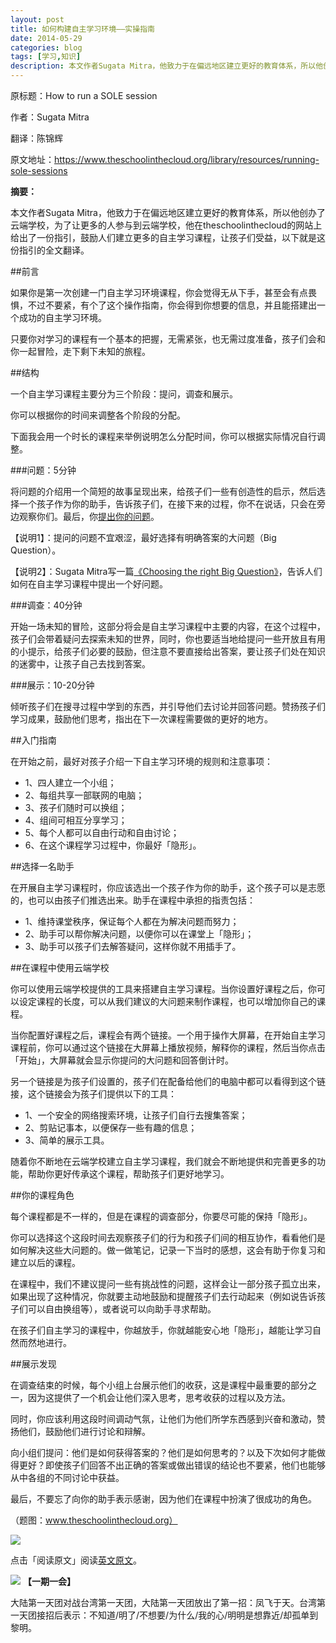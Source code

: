 ```yaml
---
layout: post
title: 如何构建自主学习环境——实操指南
date: 2014-05-29
categories: blog
tags: [学习,知识]
description: 本文作者Sugata Mitra，他致力于在偏远地区建立更好的教育体系，所以他创办了云端学校，为了让更多的人参与到云端学校，他在theschoolinthecloud的网站上给出了一份指引，鼓励人们建立更多的自主学习课程，让孩子们受益。
---
```





原标题：How to run a SOLE session

作者：Sugata Mitra

翻译：陈锦辉

原文地址：https://www.theschoolinthecloud.org/library/resources/running-sole-sessions

**摘要：**

本文作者Sugata Mitra，他致力于在偏远地区建立更好的教育体系，所以他创办了云端学校，为了让更多的人参与到云端学校，他在theschoolinthecloud的网站上给出了一份指引，鼓励人们建立更多的自主学习课程，让孩子们受益，以下就是这份指引的全文翻译。



##前言


如果你是第一次创建一门自主学习环境课程，你会觉得无从下手，甚至会有点畏惧，不过不要紧，有个了这个操作指南，你会得到你想要的信息，并且能搭建出一个成功的自主学习环境。

只要你对学习的课程有一个基本的把握，无需紧张，也无需过度准备，孩子们会和你一起冒险，走下剩下未知的旅程。


##结构

一个自主学习课程主要分为三个阶段：提问，调查和展示。

你可以根据你的时间来调整各个阶段的分配。

下面我会用一个时长的课程来举例说明怎么分配时间，你可以根据实际情况自行调整。


###问题：5分钟

将问题的介绍用一个简短的故事呈现出来，给孩子们一些有创造性的启示，然后选择一个孩子作为你的助手，告诉孩子们，在接下来的过程，你不在说话，只会在旁边观察你们。最后，你[提出你的问题](https://www.theschoolinthecloud.org/library/resources/choosing-the-right-big-question)。

【说明1】：提问的问题不宜艰涩，最好选择有明确答案的大问题（Big Question）。

【说明2】：Sugata Mitra写一篇[《Choosing the right Big Question》](https://www.theschoolinthecloud.org/library/resources/choosing-the-right-big-question)，告诉人们如何在自主学习课程中提出一个好问题。

###调查：40分钟

开始一场未知的冒险，这部分将会是自主学习课程中主要的内容，在这个过程中，孩子们会带着疑问去探索未知的世界，同时，你也要适当地给提问一些开放且有用的小提示，给孩子们必要的鼓励，但注意不要直接给出答案，要让孩子们处在知识的迷雾中，让孩子自己去找到答案。

###展示：10-20分钟

倾听孩子们在搜寻过程中学到的东西，并引导他们去讨论并回答问题。赞扬孩子们学习成果，鼓励他们思考，指出在下一次课程需要做的更好的地方。

##入门指南

在开始之前，最好对孩子介绍一下自主学习环境的规则和注意事项：

- 1、四人建立一个小组；
- 2、每组共享一部联网的电脑；
- 3、孩子们随时可以换组；
- 4、组间可相互分享学习；
- 5、每个人都可以自由行动和自由讨论；
- 6、在这个课程学习过程中，你最好「隐形」。

##选择一名助手

在开展自主学习课程时，你应该选出一个孩子作为你的助手，这个孩子可以是志愿的，也可以由孩子们推选出来。助手在课程中承担的指责包括：

- 1、维持课堂秩序，保证每个人都在为解决问题而努力；
- 2、助手可以帮你解决问题，以便你可以在课堂上「隐形」；
- 3、助手可以孩子们去解答疑问，这样你就不用插手了。

##在课程中使用云端学校

你可以使用云端学校提供的工具来搭建自主学习课程。当你设置好课程之后，你可以设定课程的长度，可以从我们建议的大问题来制作课程，也可以增加你自己的课程。

当你配置好课程之后，课程会有两个链接。一个用于操作大屏幕，在开始自主学习课程前，你可以通过这个链接在大屏幕上播放视频，解释你的课程，然后当你点击「开始」，大屏幕就会显示你提问的大问题和回答倒计时。

另一个链接是为孩子们设置的，孩子们在配备给他们的电脑中都可以看得到这个链接，这个链接会为孩子们提供以下的工具：

- 1、一个安全的网络搜索环境，让孩子们自行去搜集答案；
- 2、剪贴记事本，以便保存一些有趣的信息；
- 3、简单的展示工具。

随着你不断地在云端学校建立自主学习课程，我们就会不断地提供和完善更多的功能，帮助你更好传承这个课程，帮助孩子们更好地学习。

##你的课程角色

每个课程都是不一样的，但是在课程的调查部分，你要尽可能的保持「隐形」。

你可以选择这个这段时间去观察孩子们的行为和孩子们间的相互协作，看看他们是如何解决这些大问题的。做一做笔记，记录一下当时的感想，这会有助于你复习和建立以后的课程。

在课程中，我们不建议提问一些有挑战性的问题，这样会让一部分孩子孤立出来，如果出现了这种情况，你就要主动地鼓励和提醒孩子们去行动起来（例如说告诉孩子们可以自由换组等），或者说可以向助手寻求帮助。

在孩子们自主学习的课程中，你越放手，你就越能安心地「隐形」，越能让学习自然而然地进行。

##展示发现

在调查结束的时候，每个小组上台展示他们的收获，这是课程中最重要的部分之一，因为这提供了一个机会让他们深入思考，思考收获的过程以及方法。

同时，你应该利用这段时间调动气氛，让他们为他们所学东西感到兴奋和激动，赞扬他们，鼓励他们进行讨论和辩解。

向小组们提问：他们是如何获得答案的？他们是如何思考的？以及下次如何才能做得更好？即使孩子们回答不出正确的答案或做出错误的结论也不要紧，他们也能够从中各组的不同讨论中获益。

最后，不要忘了向你的助手表示感谢，因为他们在课程中扮演了很成功的角色。

（题图：www.theschoolinthecloud.org）

![](http://pic.yupoo.com/vankos_v/DMJiv6i8/mHDSX.png)

点击「阅读原文」阅读[英文原文](https://www.theschoolinthecloud.org/library/resources/running-sole-sessions)。

![](http://pic.yupoo.com/vankos_v/DMJgUjgl/8Rvrt.png)
**【一期一会】**

大陆第一天团对战台湾第一天团，大陆第一天团放出了第一招：凤飞于天。台湾第一天团接招后表示：不知道/明了/不想要/为什么/我的心/明明是想靠近/却孤单到黎明。


